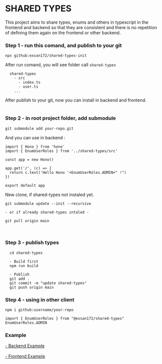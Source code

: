 <h1>SHARED TYPES</h1>
<span>This project aims to share types, enums and others in typescript in the frontend and backend so that they are consistent and there is no repetition of defining them again on the frontend or other backend.<span>
<br/>
<h3>Step 1 - run this comand, and publish to your git</h3>

```
npx github:exsan172/shared-types-init
```

<span>After run comand, you will see folder call `shared-types`</span>

```
  shared-types
    - src
      - index.ts
      - user.ts
    ...
```

<span>After publish to your git, now you can install in backend and frontend.</span>
<br/>
<br/>

<h3>Step 2 - in root project folder, add submodule</h3>

```
git submodule add your-repo.git
```

<span>And you can use in backend :</span>

```
import { Hono } from 'hono'
import { EnumUserRoles } from '../shared-types/src'

const app = new Hono()

app.get('/', (c) => {
  return c.text('Hello Hono '+EnumUserRoles.ADMIN+" !")
})

export default app
```

<span>New clone, if shared-types not instaled yet.</span>

```
git submodule update --init --recursive

- or if already shared-types intaled -

git pull origin main
```

<br/>
<h3>Step 3 - publish types</h3>

```
  cd shared-types

  - Build first
  npm run build

  - Publish
  git add .
  git commit -m "update shared-types"
  git push origin main
```

<h3>Step 4 - using in other client</h3>

```
npm i github:username/your-repo

import { EnumUserRoles } from "@exsan172/shared-types"
EnumUserRoles.ADMIN
```

<h3>Example</h3>

<a href="https://github.com/exsan172/example-backend-shared-typescript.git">- Backend Example</a>
<br/>
<br/>
<a href="https://github.com/exsan172/example-share-types-frontend.git">- Frontend Example</a>
